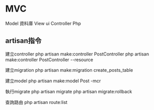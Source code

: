 # MVC

Model 資料庫
View ui
Controller Php

## artisan指令

建立controller
php artisan make:controller PostController
php artisan make:controller PostController --resource

建立migration
php artisan make:migration create_posts_table

建立model
php artisan make:model Post -mcr

執行migrate
php artisan migrate
php artisan migrate:rollback

查詢路由
php artisan route:list

